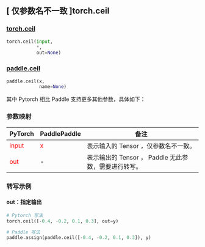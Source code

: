 ## [ 仅参数名不一致 ]torch.ceil

### [torch.ceil](https://pytorch.org/docs/stable/generated/torch.ceil.html?highlight=ceil#torch.ceil)

```python
torch.ceil(input,
           *,
           out=None)
```

### [paddle.ceil](https://www.paddlepaddle.org.cn/documentation/docs/zh/api/paddle/ceil_cn.html#ceil)

```python
paddle.ceil(x,
            name=None)
```

其中 Pytorch 相比 Paddle 支持更多其他参数，具体如下：
### 参数映射
| PyTorch       | PaddlePaddle | 备注                                                   |
| ------------- | ------------ | ------------------------------------------------------ |
| <font color='red'>input</font>| <font color='red'>x</font> | 表示输入的 Tensor ，仅参数名不一致。  |
| <font color='red'>out</font> | -  | 表示输出的 Tensor ， Paddle 无此参数，需要进行转写。    |

### 转写示例
#### out：指定输出
```python
# Pytorch 写法
torch.ceil([-0.4, -0.2, 0.1, 0.3], out=y)

# Paddle 写法
paddle.assign(paddle.ceil([-0.4, -0.2, 0.1, 0.3]), y)
```
